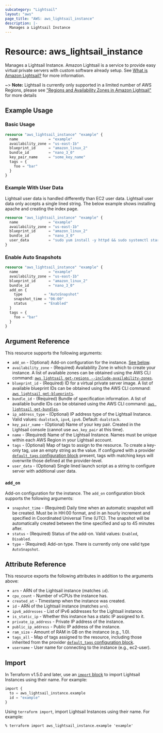 ```yaml
---
subcategory: "Lightsail"
layout: "aws"
page_title: "AWS: aws_lightsail_instance"
description: |-
  Manages a Lightsail Instance
---
```


# Resource: aws_lightsail_instance

Manages a Lightsail Instance. Amazon Lightsail is a service to provide easy virtual private servers with custom software already setup. See [What is Amazon Lightsail?](https://lightsail.aws.amazon.com/ls/docs/getting-started/article/what-is-amazon-lightsail) for more information.

~> **Note:** Lightsail is currently only supported in a limited number of AWS Regions, please see ["Regions and Availability Zones in Amazon Lightsail"](https://lightsail.aws.amazon.com/ls/docs/overview/article/understanding-regions-and-availability-zones-in-amazon-lightsail) for more details

## Example Usage

### Basic Usage

```terraform
resource "aws_lightsail_instance" "example" {
  name              = "example"
  availability_zone = "us-east-1b"
  blueprint_id      = "amazon_linux_2"
  bundle_id         = "nano_3_0"
  key_pair_name     = "some_key_name"
  tags = {
    foo = "bar"
  }
}
```

### Example With User Data

Lightsail user data is handled differently than EC2 user data. Lightsail user data only accepts a single lined string. The below example shows installing apache and creating the index page.

```terraform
resource "aws_lightsail_instance" "example" {
  name              = "example"
  availability_zone = "us-east-1b"
  blueprint_id      = "amazon_linux_2"
  bundle_id         = "nano_3_0"
  user_data         = "sudo yum install -y httpd && sudo systemctl start httpd && sudo systemctl enable httpd && echo '<h1>Deployed via Terraform</h1>' | sudo tee /var/www/html/index.html"
}
```

### Enable Auto Snapshots

```terraform
resource "aws_lightsail_instance" "example" {
  name              = "example"
  availability_zone = "us-east-1b"
  blueprint_id      = "amazon_linux_2"
  bundle_id         = "nano_3_0"
  add_on {
    type          = "AutoSnapshot"
    snapshot_time = "06:00"
    status        = "Enabled"
  }
  tags = {
    foo = "bar"
  }
}
```

## Argument Reference

This resource supports the following arguments:

* `add_on` - (Optional) Add-on configuration for the instance. [See below](#add_on).
* `availability_zone` - (Required) Availability Zone in which to create your instance. A list of available zones can be obtained using the AWS CLI command: [`aws lightsail get-regions --include-availability-zones`](https://awscli.amazonaws.com/v2/documentation/api/latest/reference/lightsail/get-regions.html).
* `blueprint_id` - (Required) ID for a virtual private server image. A list of available blueprint IDs can be obtained using the AWS CLI command: [`aws lightsail get-blueprints`](https://awscli.amazonaws.com/v2/documentation/api/latest/reference/lightsail/get-blueprints.html).
* `bundle_id` - (Required) Bundle of specification information. A list of available bundle IDs can be obtained using the AWS CLI command: [`aws lightsail get-bundles`](https://awscli.amazonaws.com/v2/documentation/api/latest/reference/lightsail/get-bundles.html).
* `ip_address_type` - (Optional) IP address type of the Lightsail Instance. Valid values: `dualstack`, `ipv4`, `ipv6`. Default: `dualstack`.
* `key_pair_name` - (Optional) Name of your key pair. Created in the Lightsail console (cannot use `aws_key_pair` at this time).
* `name` - (Required) Name of the Lightsail Instance. Names must be unique within each AWS Region in your Lightsail account.
* `tags` - (Optional) Map of tags to assign to the resource. To create a key-only tag, use an empty string as the value. If configured with a provider [`default_tags` configuration block](https://registry.terraform.io/providers/hashicorp/aws/latest/docs#default_tags-configuration-block) present, tags with matching keys will overwrite those defined at the provider-level.
* `user_data` - (Optional) Single lined launch script as a string to configure server with additional user data.

### `add_on`

Add-on configuration for the instance. The `add_on` configuration block supports the following arguments:

* `snapshot_time` - (Required) Daily time when an automatic snapshot will be created. Must be in HH:00 format, and in an hourly increment and specified in Coordinated Universal Time (UTC). The snapshot will be automatically created between the time specified and up to 45 minutes after.
* `status` - (Required) Status of the add-on. Valid values: `Enabled`, `Disabled`.
* `type` - (Required) Add-on type. There is currently only one valid type `AutoSnapshot`.

## Attribute Reference

This resource exports the following attributes in addition to the arguments above:

* `arn` - ARN of the Lightsail instance (matches `id`).
* `cpu_count` - Number of vCPUs the instance has.
* `created_at` - Timestamp when the instance was created.
* `id` - ARN of the Lightsail instance (matches `arn`).
* `ipv6_addresses` - List of IPv6 addresses for the Lightsail instance.
* `is_static_ip` - Whether this instance has a static IP assigned to it.
* `private_ip_address` - Private IP address of the instance.
* `public_ip_address` - Public IP address of the instance.
* `ram_size` - Amount of RAM in GB on the instance (e.g., 1.0).
* `tags_all` - Map of tags assigned to the resource, including those inherited from the provider [`default_tags` configuration block](https://registry.terraform.io/providers/hashicorp/aws/latest/docs#default_tags-configuration-block).
* `username` - User name for connecting to the instance (e.g., ec2-user).

## Import

In Terraform v1.5.0 and later, use an [`import` block](https://developer.hashicorp.com/terraform/language/import) to import Lightsail Instances using their name. For example:

```terraform
import {
  to = aws_lightsail_instance.example
  id = "example"
}
```

Using `terraform import`, import Lightsail Instances using their name. For example:

```console
% terraform import aws_lightsail_instance.example 'example'
```
